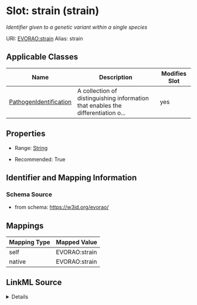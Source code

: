 

# Slot: strain (strain) 


_Identifier given to a genetic variant within a single species_





URI: [EVORAO:strain](https://w3id.org/evorao/strain)
Alias: strain

<!-- no inheritance hierarchy -->





## Applicable Classes

| Name | Description | Modifies Slot |
| --- | --- | --- |
| [PathogenIdentification](PathogenIdentification.md) | A collection of distinguishing information that enables the differentiation o... |  yes  |







## Properties

* Range: [String](String.md)

* Recommended: True





## Identifier and Mapping Information







### Schema Source


* from schema: https://w3id.org/evorao/




## Mappings

| Mapping Type | Mapped Value |
| ---  | ---  |
| self | EVORAO:strain |
| native | EVORAO:strain |




## LinkML Source

<details>
```yaml
name: strain
description: Identifier given to a genetic variant within a single species
title: strain
from_schema: https://w3id.org/evorao/
rank: 1000
alias: strain
domain_of:
- PathogenIdentification
range: string
required: false
recommended: true
multivalued: false

```
</details>